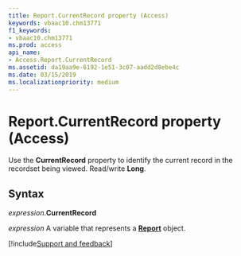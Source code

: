```yaml
---
title: Report.CurrentRecord property (Access)
keywords: vbaac10.chm13771
f1_keywords:
- vbaac10.chm13771
ms.prod: access
api_name:
- Access.Report.CurrentRecord
ms.assetid: da19aa9e-6192-1e51-3c07-aadd2d8ebe4c
ms.date: 03/15/2019
ms.localizationpriority: medium
---
```



# Report.CurrentRecord property (Access)

Use the **CurrentRecord** property to identify the current record in the recordset being viewed. Read/write **Long**.


## Syntax

_expression_.**CurrentRecord**

_expression_ A variable that represents a **[Report](Access.Report.md)** object.



[!include[Support and feedback](~/includes/feedback-boilerplate.md)]